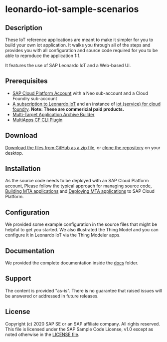 # leonardo-iot-sample-scenarios

## Description

These IoT reference applications are meant to make it simpler for you to build your own iot application. It walks you through all of the steps and provides you with all configuration and source code required for you to be able to reproduce the application 1:1.

It features the use of SAP Leonardo IoT and a Web-based UI.

## Prerequisites
* [SAP Cloud Platform Account](https://cloudplatform.sap.com/index.html) with a Neo sub-account and a Cloud Foundry sub-account
* [A subscription to Leonardo IoT](https://cloudplatform.sap.com/capabilities/product-info.SAP-Leonardo-Internet-of-Things.1e3dd0d0-a355-4a0a-bc3e-36285eae4cbe.html) and an instance of [iot (service) for cloud foundry](https://help.sap.com/viewer/2f1daa938df84fd090fa2a4da6e4bc05/Cloud/en-US). **Note: These are commericial paid products.** 
* [Multi-Target Application Archive Builder](https://tools.hana.ondemand.com/#cloud)
*  [MultiApps CF CLI Plugin](https://github.com/cloudfoundry-incubator/multiapps-cli-plugin)

## Download

[Download the files from GitHub as a zip file](../../archive/master.zip), or [clone the repository](https://help.github.com/articles/cloning-a-repository/) on your desktop.

## Installation

As the source code needs to be deployed with an SAP Cloud Platform account, Please follow the typical approach for managing source code, [Building MTA applications](https://help.sap.com/viewer/58746c584026430a890170ac4d87d03b/Cloud/en-US/9f778dba93934a80a51166da3ec64a05.html) and [Deploying MTA applications](https://github.com/cloudfoundry-incubator/multiapps-cli-plugin#usage) to SAP Cloud Platform. 

## Configuration

We provided some example configuration in the source files that might be helpful to get you started. We also illustrated the Thing Model and you can configure it in Leonardo IoT via the Thing Modeler apps.

## Documentation

We provided the complete documentation inside the [docs](/docs) folder.

## Support

The content is provided "as-is". There is no guarantee that raised issues will be answered or addressed in future releases.

## License
Copyright (c) 2020 SAP SE or an SAP affiliate company. All rights reserved. This file is licensed under the SAP Sample Code License, v1.0 except as noted otherwise in the [LICENSE file](/LICENSE).
